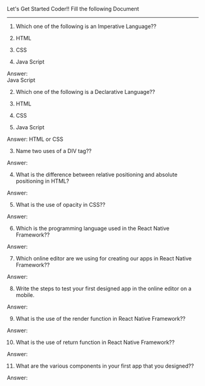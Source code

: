 Let's Get Started Coder!!
Fill the following Document
__________________________________________________________________________

1. Which one of the following is an Imperative Language??

1.	HTML
2.	CSS
3.	Java Script

Answer: 	
Java Script

2. Which one of the following is a Declarative Language??

1.	HTML
2.	CSS
3.	Java Script

Answer: 
HTML or CSS

3. Name two uses of a DIV tag??

Answer:








4. What is the difference between relative positioning and absolute positioning in HTML?

Answer: 




5. What is the use of opacity in CSS??

Answer: 





6. Which is the programming language used in the React Native Framework??

Answer: 



7. Which online editor are we using for creating our apps in React Native Framework??

Answer: 





8. Write the steps to test your first designed app in the online editor on a mobile.

Answer:







9. What is the use of the render function in React Native Framework??

Answer: 






10. What is the use of return function  in React Native Framework??

Answer:






11. What are the various components in your first app that you designed??

Answer: 



